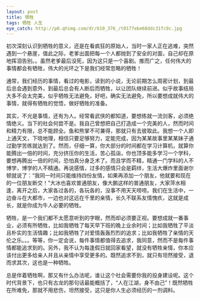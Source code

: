 ```yaml
---
layout: post
title: 牺牲
tags: 牺牲 人生
eye_catch: http://p0.qhimg.com/dr/610_376_/t0177ebe68ddc31fc9c.jpg
---
```


初次深刻认识到牺牲的意义，还是在看疯狂的原始人，当时一家人正在逃难，突然遇到一个悬崖，值此之际，老爹出面把每一个人都抛到了安全的对面，自己却在原地挥泪告别。。虽然老爹最后没死，因为这只是一个喜剧。推而广之，任何伟大的事情都会有牺牲，伟大的光环之下是我们经常忽略的牺牲！

<!--more-->

通常，我们经历的事情，看过的电影，读到的小说，无论前期怎么周密计划，到最后总会遇到意外，到最后总会有人断后而牺牲，以让团队继续前进。似乎故事结局大多不会太完美，似乎牺牲无法避免，好吧，确实无法避免，所以要想成就伟大的事情，就得有牺牲的觉悟，做好牺牲的准备。

其实，不光是事情，还有为人。经常看武侠的都知道，要想练就一流剑客，必须绝情绝义。当下的社会何尝不是。我自己曾想把自己打造成一个完美的人，然而时间和精力有限，总不能顾全。鱼和熊掌不可兼得，那就只有去彼取此。我想一个人即上通天文，下晓地理，相信只要足够努力，定能完成，因为某某故事里某某妹子通过勤学苦练就达到了。然而，仔细一算，你大部分的时间都在学习计算机，就算你能腾出一倍的时间，充分挤压你的生活，苦心孤诣，你也顶多能多学习一个学科，要想再腾出一倍的时间，恐怕真分身乏术了。而且学而不精，精通一门学科的人不博学，博学的人不精通。再说感情，过多的感情只会是羁绊，生活大爆炸里面谢尔顿就说了：“我同一时间只能维持四份友情，如果再添加一个朋友，他就要和现在的一位朋友断交！”大冰也喜欢普通朋友，像大鹏这样的普通朋友，大家萍水相逢，离开之后，大家各过各的，各玩各的，没事不用天天唠唠。我们在生活中，一边奋斗在大都市，一边也对这远在千里的亲情，长久不联系友情愧疚，这就是成长，就是你成为牛人必要的牺牲。

牺牲，是一个我们都不太愿意听到的字眼，然而却必须要正视。要想成就一番事业，必须有所牺牲，比如我牺牲了每天早下班的晚上业余时间；比如我牺牲了平淡且朴实的生活情趣；比如我牺牲了对爱情轰轰烈烈的追求；比如我牺牲了亲情的天伦之乐。。。等等，你一定会说，每件事情都值得去追求，我同意，然而不是每件事情都能追求到的。另外，我不认为每逢假日就回家看望，就没有牺牲亲情，你本应该付出更多给亲人并且从亲情中享受更多的。既然追求不到，就只有坦然接受，退而求其次，这也是一种牺牲。

总是伴着牺牲啊，那又有什么办法呢，谁让这个社会需要你我的投身建设呢。这个时代背景下，也只有古龙的那句话最能概括了，“人在江湖，身不由己”！既然牺牲在所难免，那就不用悲伤，坦然接受，这只是你人生必须经历的一剂调料。
